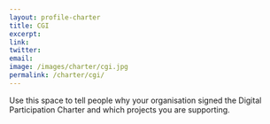 ```yaml
---
layout: profile-charter
title: CGI
excerpt: 
link: 
twitter: 
email: 
image: /images/charter/cgi.jpg
permalink: /charter/cgi/
---
```


Use this space to tell people why your organisation signed the Digital Participation Charter and which projects you are supporting.